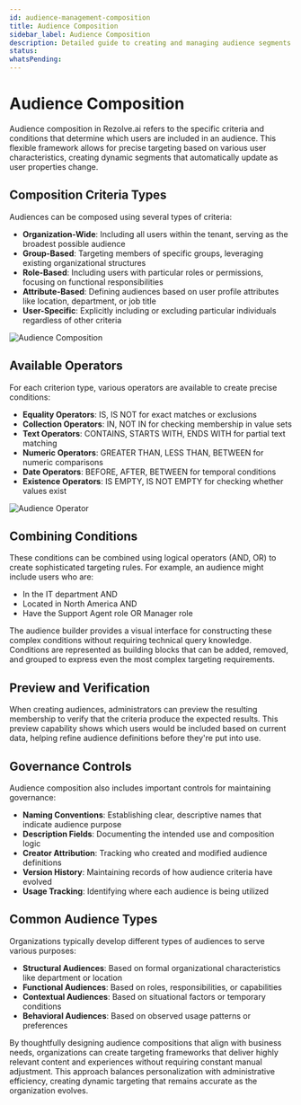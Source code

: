 ```yaml
---
id: audience-management-composition
title: Audience Composition
sidebar_label: Audience Composition
description: Detailed guide to creating and managing audience segments with different composition methods
status: 
whatsPending: 
---
```


# Audience Composition

Audience composition in Rezolve.ai refers to the specific criteria and conditions that determine which users are included in an audience. This flexible framework allows for precise targeting based on various user characteristics, creating dynamic segments that automatically update as user properties change.

## Composition Criteria Types

Audiences can be composed using several types of criteria:

- **Organization-Wide**: Including all users within the tenant, serving as the broadest possible audience
- **Group-Based**: Targeting members of specific groups, leveraging existing organizational structures
- **Role-Based**: Including users with particular roles or permissions, focusing on functional responsibilities
- **Attribute-Based**: Defining audiences based on user profile attributes like location, department, or job title
- **User-Specific**: Explicitly including or excluding particular individuals regardless of other criteria


![Audience Composition](/img/administration/Audience_Composition.png)



## Available Operators

For each criterion type, various operators are available to create precise conditions:

- **Equality Operators**: IS, IS NOT for exact matches or exclusions
- **Collection Operators**: IN, NOT IN for checking membership in value sets
- **Text Operators**: CONTAINS, STARTS WITH, ENDS WITH for partial text matching
- **Numeric Operators**: GREATER THAN, LESS THAN, BETWEEN for numeric comparisons
- **Date Operators**: BEFORE, AFTER, BETWEEN for temporal conditions
- **Existence Operators**: IS EMPTY, IS NOT EMPTY for checking whether values exist


![Audience Operator](/img/administration/Audience_Operator.png)

## Combining Conditions

These conditions can be combined using logical operators (AND, OR) to create sophisticated targeting rules. For example, an audience might include users who are:

- In the IT department AND
- Located in North America AND
- Have the Support Agent role OR Manager role

The audience builder provides a visual interface for constructing these complex conditions without requiring technical query knowledge. Conditions are represented as building blocks that can be added, removed, and grouped to express even the most complex targeting requirements.

## Preview and Verification

When creating audiences, administrators can preview the resulting membership to verify that the criteria produce the expected results. This preview capability shows which users would be included based on current data, helping refine audience definitions before they're put into use.

## Governance Controls

Audience composition also includes important controls for maintaining governance:

- **Naming Conventions**: Establishing clear, descriptive names that indicate audience purpose
- **Description Fields**: Documenting the intended use and composition logic
- **Creator Attribution**: Tracking who created and modified audience definitions
- **Version History**: Maintaining records of how audience criteria have evolved
- **Usage Tracking**: Identifying where each audience is being utilized

## Common Audience Types

Organizations typically develop different types of audiences to serve various purposes:

- **Structural Audiences**: Based on formal organizational characteristics like department or location
- **Functional Audiences**: Based on roles, responsibilities, or capabilities
- **Contextual Audiences**: Based on situational factors or temporary conditions
- **Behavioral Audiences**: Based on observed usage patterns or preferences

By thoughtfully designing audience compositions that align with business needs, organizations can create targeting frameworks that deliver highly relevant content and experiences without requiring constant manual adjustment. This approach balances personalization with administrative efficiency, creating dynamic targeting that remains accurate as the organization evolves.
